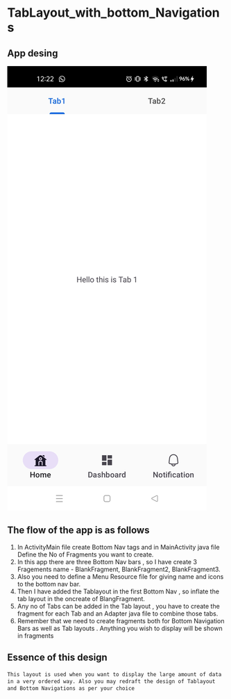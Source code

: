 # TabLayout_with_bottom_Navigations


## App desing
![](https://github.com/ayush19283/TabLayout_with_bottom_Navigations/blob/main/app/WhatsApp%20Image%202023-07-12%20at%2012.22.42.jpeg)


## The flow of the app is as follows
1. In ActivityMain file create Bottom Nav tags and in MainActivity java file Define the No of Fragments you want to create.
2. In this app there are three Bottom Nav bars , so I have create 3 Fragements name - BlankFragment, BlankFragment2, BlankFragment3.
3. Also you need to define a Menu Resource file for giving name and icons to the bottom nav bar.
4. Then I have added the Tablayout in the first Bottom Nav , so inflate the tab layout in the oncreate of BlangFragment.
5. Any no of Tabs can be added in the Tab layout , you have to create the fragment for each Tab and an Adapter java file to combine those tabs.
6. Remember that we need to create fragments both for Bottom Navigation Bars as well as Tab layouts . Anything you wish to display
will be shown in fragments

## Essence of this design 
    This layout is used when you want to display the large amount of data in a very ordered way. Also you may redraft the design of Tablayout and Bottom Navigations as per your choice
    